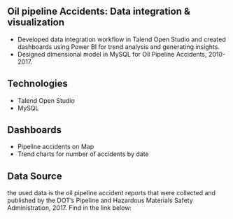 Oil pipeline Accidents: Data integration & visualization
--
- Developed data integration workflow in Talend Open Studio and created dashboards using Power BI for trend analysis and generating insights.
- Designed dimensional model in MySQL for Oil Pipeline Accidents, 2010-2017.

Technologies
--
- Talend Open Studio
- MySQL

Dashboards
--
- Pipeline accidents on Map
- Trend charts for number of accidents by date


Data Source
--
the used data is the oil pipeline accident reports that were collected and published by the DOT’s
Pipeline and Hazardous Materials Safety Administration, 2017. Find in the link below:


  
